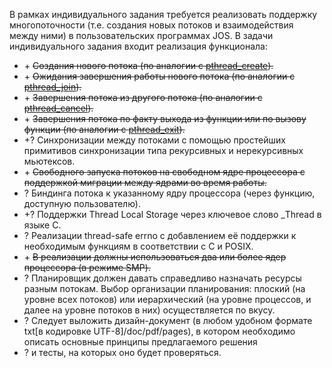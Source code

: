 В рамках индивидуального задания требуется реализовать поддержку многопоточности (т.е. создания новых потоков и взаимодействия между ними) в пользовательских программах JOS. В задачи индивидуального задания входит реализация функционала:

* \+ ~~Создания нового потока (по аналогии с [pthread_create](https://pubs.opengroup.org/onlinepubs/9699919799/functions/pthread_create.html)).~~
* \+ ~~Ожидания завершения работы нового потока (по аналогии с [pthread_join](https://pubs.opengroup.org/onlinepubs/9699919799/functions/pthread_join.html)).~~
* \+ ~~Завершения потока из другого потока (по аналогии с [pthread_cancel](https://pubs.opengroup.org/onlinepubs/9699919799/functions/pthread_cancel.html)).~~
* \+ ~~Завершения потока по факту выхода из функции или по вызову функции (по аналогии с [pthread_exit](https://pubs.opengroup.org/onlinepubs/9699919799/functions/pthread_exit.html)).~~
* +? Синхронизации между потоками с помощью простейших примитивов синхронизации типа рекурсивных и нерекурсивных мьютексов.
* \+ ~~Свободного запуска потоков на свободном ядре процессора с поддержкой миграции между ядрами во время работы.~~
* ? Биндинга потока к указанному ядру процессора (через функцию, доступную пользователю).
* \+? Поддержки Thread Local Storage через ключевое слово _Thread в языке С.
* ? Реализации thread-safe errno с добавлением её поддержки к необходимым функциям в соответствии с C и POSIX.
* \+ ~~В реализации должны использоваться два или более ядер процессора (в режиме SMP).~~
* ? Планировщик должен давать справедливо назначать ресурсы разным потокам. Выбор организации планирования: плоский (на уровне всех потоков) или иерархический (на уровне процессов, и далее на уровне потоков в них) осуществляется по вкусу. 
* ? Cледует выложить дизайн-документ (в любом удобном формате txt[в кодировке UTF-8]/doc/pdf/pages), в котором необходимо описать основные принципы предлагаемого решения 
* ? и тесты, на которых оно будет проверяться.
